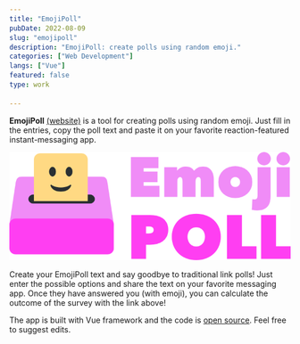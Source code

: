 ```yaml
---
title: "EmojiPoll"
pubDate: 2022-08-09
slug: "emojipoll"
description: "EmojiPoll: create polls using random emoji."
categories: ["Web Development"]
langs: ["Vue"]
featured: false
type: work

---
```


__EmojiPoll__ [(website)](https://emojipoll.jacksalici.com) is a tool for creating polls using random emoji. Just fill in the entries, copy the poll text and paste it on your favorite reaction-featured instant-messaging app.  

![](https://raw.githubusercontent.com/jacksalici/emojipoll/main/emoji-poll/public/logo2.png)

Create your EmojiPoll text and say goodbye to traditional link polls! Just enter the possible options and share the text on your favorite messaging app. Once they have answered you (with emoji), you can calculate the outcome of the survey with the link above!

The app is built with Vue framework and the code is [open source](https://github.com/jacksalici/emojipoll). Feel free to suggest edits.

